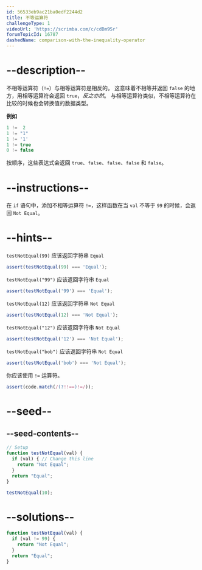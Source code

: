```yaml
---
id: 56533eb9ac21ba0edf2244d2
title: 不等运算符
challengeType: 1
videoUrl: 'https://scrimba.com/c/cdBm9Sr'
forumTopicId: 16787
dashedName: comparison-with-the-inequality-operator
---
```


# --description--

不相等运算符（`!=`）与相等运算符是相反的。 这意味着不相等并返回 `false` 的地方，用相等运算符会返回 `true`，*反之亦然*。 与相等运算符类似，不相等运算符在比较的时候也会转换值的数据类型。

**例如**

```js
1 !=  2
1 != "1"
1 != '1'
1 != true
0 != false
```

按顺序，这些表达式会返回 `true`、`false`、`false`、`false` 和 `false`。

# --instructions--

在 `if` 语句中，添加不相等运算符 `!=`，这样函数在当 `val` 不等于 `99` 的时候，会返回 `Not Equal`。

# --hints--

`testNotEqual(99)` 应该返回字符串 `Equal`

```js
assert(testNotEqual(99) === 'Equal');
```

`testNotEqual("99")` 应该返回字符串 `Equal`

```js
assert(testNotEqual('99') === 'Equal');
```

`testNotEqual(12)` 应该返回字符串 `Not Equal`

```js
assert(testNotEqual(12) === 'Not Equal');
```

`testNotEqual("12")` 应该返回字符串 `Not Equal`

```js
assert(testNotEqual('12') === 'Not Equal');
```

`testNotEqual("bob")` 应该返回字符串 `Not Equal`

```js
assert(testNotEqual('bob') === 'Not Equal');
```

你应该使用 `!=` 运算符。

```js
assert(code.match(/(?!!==)!=/));
```

# --seed--

## --seed-contents--

```js
// Setup
function testNotEqual(val) {
  if (val) { // Change this line
    return "Not Equal";
  }
  return "Equal";
}

testNotEqual(10);
```

# --solutions--

```js
function testNotEqual(val) {
  if (val != 99) {
    return "Not Equal";
  }
  return "Equal";
}
```
